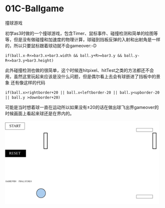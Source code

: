 # 01C-Ballgame
撞球游戏

初学as3时做的一个撞球游戏，包含Timer、鼠标事件、碰撞检测和简单的绘图等等，但是没有做碰撞和加速度的物理计算，球碰到挡板反弹的入射和出射角是一样的，所以只要鼠标跟着球动就不会gameover:-D

``` as3
if(ball.x-R<=bar3.x+bar3.width && ball.y+R>=bar3.y && ball.y-R<=bar3.y+bar3.height)
```
此外碰撞检测也做的很简单，这个时候连hitpixel、hitTest之类的方法都还不会用，虽然这里玩起来应该是没什么问题，但是偶尔看上去会有球嵌进了挡板中的景象
还有像这样的代码

``` as3
if(ball.x>rightborder+20 || ball.x<leftborder-20 || ball.y<upborder-20 || ball.y >downborder+20)
```
可能是当时想着球一直在运动所以如果没有±20的话在做出球飞出界gameover的时候画面上看起来球还是在界内的。

<img src="https://raw.githubusercontent.com/CloudTsang/AS3Works/master/picture/ballgame1.PNG" width="500"/>
